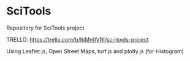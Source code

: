 # SciTools
Repository for SciTools project

TRELLO: https://trello.com/b/lbMn0VRI/sci-tools-project

Using Leaflet.js, Open Street Maps, turf.js and plotly.js (for Histogram)
